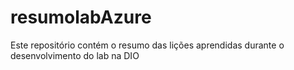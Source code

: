 # resumolabAzure
Este repositório contém o resumo das lições aprendidas durante o desenvolvimento do lab na DIO
